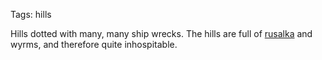 Tags: hills

Hills dotted with many, many ship wrecks. The hills are full of [rusalka](Rusalka) and wyrms, and therefore quite inhospitable.